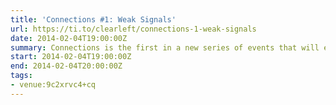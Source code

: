 ```yaml
---
title: 'Connections #1: Weak Signals'
url: https://ti.to/clearleft/connections-1-weak-signals
date: 2014-02-04T19:00:00Z
summary: Connections is the first in a new series of events that will explore the edges of design, technology and science.
start: 2014-02-04T19:00:00Z
end: 2014-02-04T20:00:00Z
tags:
- venue:9c2xrvc4+cq
---
```


